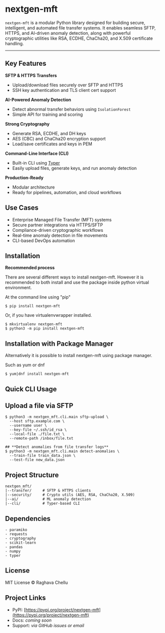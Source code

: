 # nextgen-mft

`nextgen-mft` is a modular Python library designed for building secure, intelligent, and automated file transfer systems. It enables seamless SFTP, HTTPS, and AI-driven anomaly detection, along with powerful cryptographic utilities like RSA, ECDHE, ChaCha20, and X.509 certificate handling.

---

##  **Key Features**

**SFTP & HTTPS Transfers**
- Upload/download files securely over SFTP and HTTPS  
- SSH key authentication and TLS client cert support  

**AI-Powered Anomaly Detection**  
- Detect abnormal transfer behaviors using `IsolationForest`  
- Simple API for training and scoring  

**Strong Cryptography**
- Generate RSA, ECDHE, and DH keys  
- AES (CBC) and ChaCha20 encryption support  
- Load/save certificates and keys in PEM  

**Command-Line Interface (CLI)**  
- Built-in CLI using [Typer](https://typer.tiangolo.com)  
- Easily upload files, generate keys, and run anomaly detection  

**Production-Ready** 
- Modular architecture  
- Ready for pipelines, automation, and cloud workflows  

##  **Use Cases**

- Enterprise Managed File Transfer (MFT) systems  
- Secure partner integrations via HTTPS/SFTP  
- Compliance-driven cryptographic workflows  
- Real-time anomaly detection in file movements  
- CLI-based DevOps automation

## **Installation**

   **Recommended process**

There are several different ways to install nextgen-mft. However it is recommended to both install and use the package inside python virtual environment.

At the command line using "pip"

```
$ pip install nextgen-mft
```
Or, if you have virtualenvwrapper installed.

```
$ mkvirtualenv nextgen-mft
$ python3 -m pip install nextgen-mft
```

## **Installation with Package Manager**

Alternatively it is possible to install nextgen-mft using package manager.

Such as yum or dnf

``` $ yum|dnf install nextgen-mft ```

## **Quick CLI Usage**

## **Upload a file via SFTP**
```
$ python3 -m nextgen_mft.cli.main sftp-upload \
  --host sftp.example.com \
  --username user \
  --key-file ~/.ssh/id_rsa \
  --local-file ./file.txt \
  --remote-path /inbox/file.txt
```

```
## **Detect anomalies from file transfer logs**
$ python3 -m nextgen_mft.cli.main detect-anomalies \
  --train-file train_data.json \
  --test-file new_data.json
```

## **Project Structure**

```
nextgen_mft/
|--transfer/     # SFTP & HTTPS clients
|--security/     # Crypto utils (AES, RSA, ChaCha20, X.509)
|--ai/           # ML anomaly detection
|--cli/          # Typer-based CLI
```

##  **Dependencies**

```
- paramiko  
- requests  
- cryptography  
- scikit-learn  
- pandas  
- numpy  
- typer
```

## **License**

MIT License © Raghava Chellu

## **Project Links**

- PyPI: [https://pypi.org/project/nextgen-mft](https://pypi.org/project/nextgen-mft)
- Docs: *coming soon*
- Support: *via GitHub issues or email*
